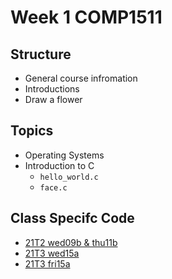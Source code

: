# Week 1 COMP1511

## Structure
- General course infromation
- Introductions
- Draw a flower

## Topics
- Operating Systems
- Introduction to C
    - `hello_world.c`
    - `face.c`

## Class Specifc Code
- [21T2 wed09b & thu11b](21T2/)
- [21T3 wed15a](21T3/wed15a/)
- [21T3 fri15a](21T3/fri15a/)